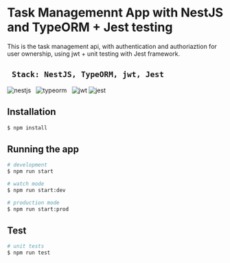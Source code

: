 # Task Managemennt App with NestJS and TypeORM + Jest testing

This is the task management api, with authentication and authoriaztion 
for user ownership, using jwt + unit testing with Jest framework.

## ` Stack: NestJS, TypeORM, jwt, Jest`
![nestjs](https://user-images.githubusercontent.com/53910160/204233543-af41daf2-a2a8-40dc-9b73-d8730e7f501a.png) &nbsp;
![typeorm](https://user-images.githubusercontent.com/53910160/204234118-1ff4ce4b-cc56-4776-a788-a4ea58f8bef6.png) &nbsp;
![jwt](https://user-images.githubusercontent.com/53910160/204234726-de6bb34d-a883-48fa-8f74-1dba2a3baf82.png)
![jest](https://user-images.githubusercontent.com/53910160/204236265-7fac804a-6982-46f8-b272-c339ce9c7a13.png)


## Installation

```bash
$ npm install
```

## Running the app

```bash
# development
$ npm run start

# watch mode
$ npm run start:dev

# production mode
$ npm run start:prod
```

## Test

```bash
# unit tests
$ npm run test
```
